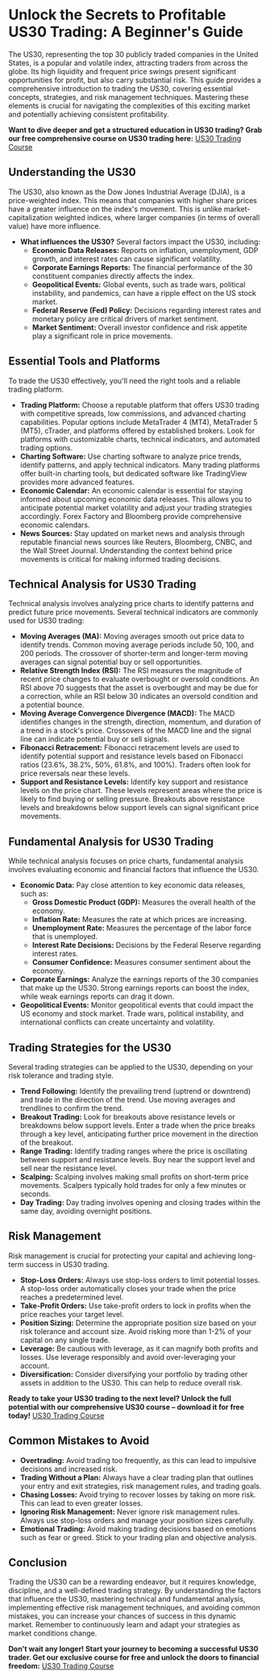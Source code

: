 # Unlock the Secrets to Profitable US30 Trading: A Beginner's Guide

The US30, representing the top 30 publicly traded companies in the United States, is a popular and volatile index, attracting traders from across the globe. Its high liquidity and frequent price swings present significant opportunities for profit, but also carry substantial risk. This guide provides a comprehensive introduction to trading the US30, covering essential concepts, strategies, and risk management techniques. Mastering these elements is crucial for navigating the complexities of this exciting market and potentially achieving consistent profitability.

**Want to dive deeper and get a structured education in US30 trading? Grab our free comprehensive course on US30 trading here:** [US30 Trading Course](https://udemywork.com/how-to-trade-us30)

## Understanding the US30

The US30, also known as the Dow Jones Industrial Average (DJIA), is a price-weighted index. This means that companies with higher share prices have a greater influence on the index's movement. This is unlike market-capitalization weighted indices, where larger companies (in terms of overall value) have more influence.

*   **What influences the US30?** Several factors impact the US30, including:
    *   **Economic Data Releases:** Reports on inflation, unemployment, GDP growth, and interest rates can cause significant volatility.
    *   **Corporate Earnings Reports:** The financial performance of the 30 constituent companies directly affects the index.
    *   **Geopolitical Events:** Global events, such as trade wars, political instability, and pandemics, can have a ripple effect on the US stock market.
    *   **Federal Reserve (Fed) Policy:** Decisions regarding interest rates and monetary policy are critical drivers of market sentiment.
    *   **Market Sentiment:** Overall investor confidence and risk appetite play a significant role in price movements.

## Essential Tools and Platforms

To trade the US30 effectively, you'll need the right tools and a reliable trading platform.

*   **Trading Platform:** Choose a reputable platform that offers US30 trading with competitive spreads, low commissions, and advanced charting capabilities. Popular options include MetaTrader 4 (MT4), MetaTrader 5 (MT5), cTrader, and platforms offered by established brokers. Look for platforms with customizable charts, technical indicators, and automated trading options.
*   **Charting Software:** Use charting software to analyze price trends, identify patterns, and apply technical indicators. Many trading platforms offer built-in charting tools, but dedicated software like TradingView provides more advanced features.
*   **Economic Calendar:** An economic calendar is essential for staying informed about upcoming economic data releases. This allows you to anticipate potential market volatility and adjust your trading strategies accordingly. Forex Factory and Bloomberg provide comprehensive economic calendars.
*   **News Sources:** Stay updated on market news and analysis through reputable financial news sources like Reuters, Bloomberg, CNBC, and the Wall Street Journal. Understanding the context behind price movements is critical for making informed trading decisions.

## Technical Analysis for US30 Trading

Technical analysis involves analyzing price charts to identify patterns and predict future price movements. Several technical indicators are commonly used for US30 trading:

*   **Moving Averages (MA):** Moving averages smooth out price data to identify trends. Common moving average periods include 50, 100, and 200 periods. The crossover of shorter-term and longer-term moving averages can signal potential buy or sell opportunities.
*   **Relative Strength Index (RSI):** The RSI measures the magnitude of recent price changes to evaluate overbought or oversold conditions. An RSI above 70 suggests that the asset is overbought and may be due for a correction, while an RSI below 30 indicates an oversold condition and a potential bounce.
*   **Moving Average Convergence Divergence (MACD):** The MACD identifies changes in the strength, direction, momentum, and duration of a trend in a stock's price.  Crossovers of the MACD line and the signal line can indicate potential buy or sell signals.
*   **Fibonacci Retracement:** Fibonacci retracement levels are used to identify potential support and resistance levels based on Fibonacci ratios (23.6%, 38.2%, 50%, 61.8%, and 100%). Traders often look for price reversals near these levels.
*   **Support and Resistance Levels:** Identify key support and resistance levels on the price chart. These levels represent areas where the price is likely to find buying or selling pressure. Breakouts above resistance levels and breakdowns below support levels can signal significant price movements.

## Fundamental Analysis for US30 Trading

While technical analysis focuses on price charts, fundamental analysis involves evaluating economic and financial factors that influence the US30.

*   **Economic Data:** Pay close attention to key economic data releases, such as:
    *   **Gross Domestic Product (GDP):** Measures the overall health of the economy.
    *   **Inflation Rate:** Measures the rate at which prices are increasing.
    *   **Unemployment Rate:** Measures the percentage of the labor force that is unemployed.
    *   **Interest Rate Decisions:** Decisions by the Federal Reserve regarding interest rates.
    *   **Consumer Confidence:** Measures consumer sentiment about the economy.
*   **Corporate Earnings:** Analyze the earnings reports of the 30 companies that make up the US30. Strong earnings reports can boost the index, while weak earnings reports can drag it down.
*   **Geopolitical Events:** Monitor geopolitical events that could impact the US economy and stock market. Trade wars, political instability, and international conflicts can create uncertainty and volatility.

## Trading Strategies for the US30

Several trading strategies can be applied to the US30, depending on your risk tolerance and trading style.

*   **Trend Following:** Identify the prevailing trend (uptrend or downtrend) and trade in the direction of the trend. Use moving averages and trendlines to confirm the trend.
*   **Breakout Trading:** Look for breakouts above resistance levels or breakdowns below support levels. Enter a trade when the price breaks through a key level, anticipating further price movement in the direction of the breakout.
*   **Range Trading:** Identify trading ranges where the price is oscillating between support and resistance levels. Buy near the support level and sell near the resistance level.
*   **Scalping:** Scalping involves making small profits on short-term price movements. Scalpers typically hold trades for only a few minutes or seconds.
*   **Day Trading:** Day trading involves opening and closing trades within the same day, avoiding overnight positions.

## Risk Management

Risk management is crucial for protecting your capital and achieving long-term success in US30 trading.

*   **Stop-Loss Orders:** Always use stop-loss orders to limit potential losses. A stop-loss order automatically closes your trade when the price reaches a predetermined level.
*   **Take-Profit Orders:** Use take-profit orders to lock in profits when the price reaches your target level.
*   **Position Sizing:** Determine the appropriate position size based on your risk tolerance and account size. Avoid risking more than 1-2% of your capital on any single trade.
*   **Leverage:** Be cautious with leverage, as it can magnify both profits and losses. Use leverage responsibly and avoid over-leveraging your account.
*   **Diversification:** Consider diversifying your portfolio by trading other assets in addition to the US30. This can help to reduce overall risk.

**Ready to take your US30 trading to the next level? Unlock the full potential with our comprehensive US30 course – download it for free today!** [US30 Trading Course](https://udemywork.com/how-to-trade-us30)

## Common Mistakes to Avoid

*   **Overtrading:** Avoid trading too frequently, as this can lead to impulsive decisions and increased risk.
*   **Trading Without a Plan:** Always have a clear trading plan that outlines your entry and exit strategies, risk management rules, and trading goals.
*   **Chasing Losses:** Avoid trying to recover losses by taking on more risk. This can lead to even greater losses.
*   **Ignoring Risk Management:** Never ignore risk management rules. Always use stop-loss orders and manage your position sizes carefully.
*   **Emotional Trading:** Avoid making trading decisions based on emotions such as fear or greed. Stick to your trading plan and objective analysis.

## Conclusion

Trading the US30 can be a rewarding endeavor, but it requires knowledge, discipline, and a well-defined trading strategy. By understanding the factors that influence the US30, mastering technical and fundamental analysis, implementing effective risk management techniques, and avoiding common mistakes, you can increase your chances of success in this dynamic market. Remember to continuously learn and adapt your strategies as market conditions change.

**Don't wait any longer! Start your journey to becoming a successful US30 trader. Get our exclusive course for free and unlock the doors to financial freedom:** [US30 Trading Course](https://udemywork.com/how-to-trade-us30)
